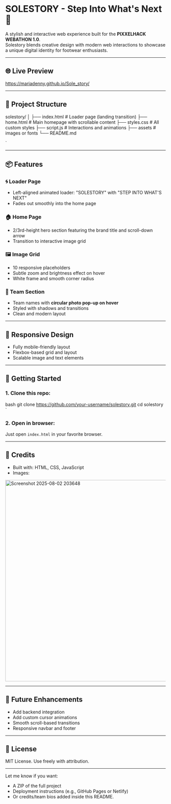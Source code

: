# SOLESTORY - Step Into What's Next 👟

A stylish and interactive web experience built for the **PIXXELHACK WEBATHON 1.0**.  
Solestory blends creative design with modern web interactions to showcase a unique digital identity for footwear enthusiasts.

---

## 🌐 Live Preview

https://mariadenny.github.io/Sole_story/

---

## 🔧 Project Structure



solestory/
│
├── index.html          # Loader page (landing transition)
├── home.html           # Main homepage with scrollable content
├── styles.css          # All custom styles
├── script.js           # Interactions and animations
├── assets              # images or fonts
└── README.md

`

---

## 📦 Features

### 🌀 Loader Page
- Left-aligned animated loader: "SOLESTORY" with "STEP INTO WHAT'S NEXT"
- Fades out smoothly into the home page

### 🏠 Home Page
- 2/3rd-height hero section featuring the brand title and scroll-down arrow
- Transition to interactive image grid

### 🖼 Image Grid
- 10 responsive placeholders
- Subtle zoom and brightness effect on hover
- White frame and smooth corner radius

### 👥 Team Section
- Team names with **circular photo pop-up on hover**
- Styled with shadows and transitions
- Clean and modern layout

---

## 📱 Responsive Design

- Fully mobile-friendly layout
- Flexbox-based grid and layout
- Scalable image and text elements

---

## 🚀 Getting Started

### 1. Clone this repo:

bash
git clone https://github.com/your-username/solestory.git
cd solestory
`

### 2. Open in browser:

Just open `index.html` in your favorite browser.

---

## 🙌 Credits

* Built with: HTML, CSS, JavaScript
* Images: 
<img width="1800" height="630" alt="Screenshot 2025-08-02 203648" src="https://github.com/user-attachments/assets/bed6e89f-1701-46b3-9a3b-71ce8a7b58bf" />

---

## 🏁 Future Enhancements

* Add backend integration
* Add custom cursor animations
* Smooth scroll-based transitions
* Responsive navbar and footer

---

## 📃 License

MIT License. Use freely with attribution.

---


Let me know if you want:
- A ZIP of the full project
- Deployment instructions (e.g., GitHub Pages or Netlify)
- Or credits/team bios added inside this README.
```
